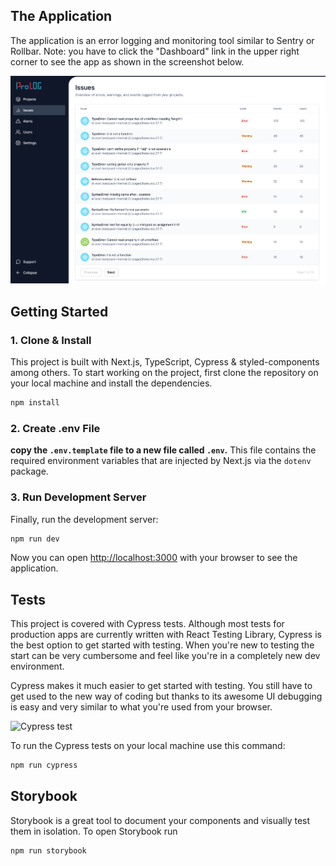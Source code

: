 
## The Application

The application is an error logging and monitoring tool similar to Sentry or Rollbar. Note: you have to click the "Dashboard" link in the upper right corner to see the app as shown in the screenshot below.

![The running application](docs/app.png)

## Getting Started

### 1. Clone & Install

This project is built with Next.js, TypeScript, Cypress & styled-components among others. To start working on the project, first clone the repository on your local machine and install the dependencies.

```bash
npm install
```

### 2. Create .env File

**copy the `.env.template` file to a new file called `.env`.** This file contains the required environment variables that are injected by Next.js via the `dotenv` package.

### 3. Run Development Server

Finally, run the development server:

```bash
npm run dev
```

Now you can open [http://localhost:3000](http://localhost:3000) with your browser to see the application.

## Tests

This project is covered with Cypress tests. Although most tests for production apps are currently written with React Testing Library, Cypress is the best option to get started with testing. When you're new to testing the start can be very cumbersome and feel like you're in a completely new dev environment.

Cypress makes it much easier to get started with testing. You still have to get used to the new way of coding but thanks to its awesome UI debugging is easy and very similar to what you're used from your browser.

![Cypress test](docs/cypress.gif)

To run the Cypress tests on your local machine use this command:

```bash
npm run cypress
```

## Storybook

Storybook is a great tool to document your components and visually test them in isolation. To open Storybook run

```bash
npm run storybook
```
